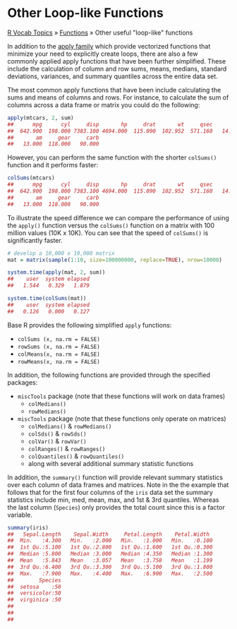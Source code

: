 # Other Loop-like Functions

[R Vocab Topics](index) &#187; [Functions](functions_loops) &#187; Other useful "loop-like" functions


In addition to the [apply family](apply_family) which provide vectorized functions that minimize your need to explicitly create loops, there are also a few commonly applied apply functions that have been further simplified.  These include the calculation of column and row sums, means, medians, standard deviations, variances, and summary quantiles across the entire data set.

The most common apply functions that have been include calculating the sums and means of columns and rows.  For instance, to calculate the sum of columns across a data frame or matrix you could do the following:


```r
apply(mtcars, 2, sum)
##      mpg      cyl     disp       hp     drat       wt     qsec       vs 
##  642.900  198.000 7383.100 4694.000  115.090  102.952  571.160   14.000 
##       am     gear     carb 
##   13.000  118.000   90.000
```

However, you can perform the same function with the shorter `colSums()` function and it performs faster:


```r
colSums(mtcars)
##      mpg      cyl     disp       hp     drat       wt     qsec       vs 
##  642.900  198.000 7383.100 4694.000  115.090  102.952  571.160   14.000 
##       am     gear     carb 
##   13.000  118.000   90.000
```

To illustrate the speed difference we can compare the performance of using the `apply()` function versus the `colSums()` function on a matrix with 100 million values (10K x 10K).  You can see that the speed of `colSums()` is significantly faster.


```r
# develop a 10,000 x 10,000 matrix
mat = matrix(sample(1:10, size=100000000, replace=TRUE), nrow=10000)

system.time(apply(mat, 2, sum))
##    user  system elapsed 
##   1.544   0.329   1.879

system.time(colSums(mat))
##    user  system elapsed 
##   0.126   0.000   0.127
```

Base R provides the following simplified `apply` functions:

* `colSums (x, na.rm = FALSE)`
* `rowSums (x, na.rm = FALSE)`
* `colMeans(x, na.rm = FALSE)`
* `rowMeans(x, na.rm = FALSE)`

In addition, the following functions are provided through the specified packages:

* `miscTools` package (note that these functions will work on data frames)
    * `colMedians()` 
    * `rowMedians()` 
* `miscTools` package (note that these functions only operate on matrices)
    * `colMedians()` & `rowMedians()`
    * `colSds()` & `rowSds()`
    * `colVar()` & `rowVar()`
    * `colRanges()` & `rowRanges()`
    *  `colQuantiles()` & `rowQuantiles()`
    * along with several additional summary statistic functions
  
In addition, the `summary()` function will provide relevant summary statistics over each column of data frames and matrices.  Note in the the example that follows that for the first four columns of the `iris` data set the summary statistics include min, med, mean, max, and 1st & 3rd quantiles.  Whereas the last column (`Species`) only provides the total count since this is a factor variable.


```r
summary(iris)
##   Sepal.Length    Sepal.Width     Petal.Length    Petal.Width   
##  Min.   :4.300   Min.   :2.000   Min.   :1.000   Min.   :0.100  
##  1st Qu.:5.100   1st Qu.:2.800   1st Qu.:1.600   1st Qu.:0.300  
##  Median :5.800   Median :3.000   Median :4.350   Median :1.300  
##  Mean   :5.843   Mean   :3.057   Mean   :3.758   Mean   :1.199  
##  3rd Qu.:6.400   3rd Qu.:3.300   3rd Qu.:5.100   3rd Qu.:1.800  
##  Max.   :7.900   Max.   :4.400   Max.   :6.900   Max.   :2.500  
##        Species  
##  setosa    :50  
##  versicolor:50  
##  virginica :50  
##                 
##                 
## 
```



